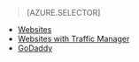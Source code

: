 > [AZURE.SELECTOR]
- [Websites](/en-us/documentation/articles/web-sites-custom-domain-name/)
- [Websites with Traffic Manager](/en-us/documentation/articles/web-sites-traffic-manager-custom-domain-name/)
- [GoDaddy](/en-us/documentation/articles/web-sites-godaddy-custom-domain-name/)